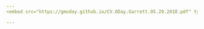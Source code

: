 ```yaml
---
<embed src="https://gmoday.github.io/CV.ODay.Garrett.05.29.2018.pdf" type="application/pdf" />

---
```

